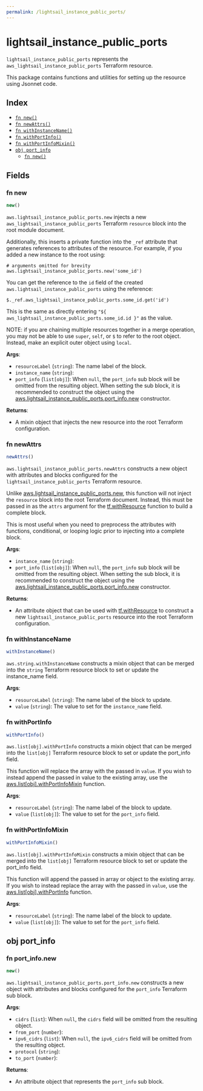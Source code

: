 ```yaml
---
permalink: /lightsail_instance_public_ports/
---
```


# lightsail_instance_public_ports

`lightsail_instance_public_ports` represents the `aws_lightsail_instance_public_ports` Terraform resource.



This package contains functions and utilities for setting up the resource using Jsonnet code.


## Index

* [`fn new()`](#fn-new)
* [`fn newAttrs()`](#fn-newattrs)
* [`fn withInstanceName()`](#fn-withinstancename)
* [`fn withPortInfo()`](#fn-withportinfo)
* [`fn withPortInfoMixin()`](#fn-withportinfomixin)
* [`obj port_info`](#obj-port_info)
  * [`fn new()`](#fn-port_infonew)

## Fields

### fn new

```ts
new()
```


`aws.lightsail_instance_public_ports.new` injects a new `aws_lightsail_instance_public_ports` Terraform `resource`
block into the root module document.

Additionally, this inserts a private function into the `_ref` attribute that generates references to attributes of the
resource. For example, if you added a new instance to the root using:

    # arguments omitted for brevity
    aws.lightsail_instance_public_ports.new('some_id')

You can get the reference to the `id` field of the created `aws.lightsail_instance_public_ports` using the reference:

    $._ref.aws_lightsail_instance_public_ports.some_id.get('id')

This is the same as directly entering `"${ aws_lightsail_instance_public_ports.some_id.id }"` as the value.

NOTE: if you are chaining multiple resources together in a merge operation, you may not be able to use `super`, `self`,
or `$` to refer to the root object. Instead, make an explicit outer object using `local`.

**Args**:
  - `resourceLabel` (`string`): The name label of the block.
  - `instance_name` (`string`): 
  - `port_info` (`list[obj]`):  When `null`, the `port_info` sub block will be omitted from the resulting object. When setting the sub block, it is recommended to construct the object using the [aws.lightsail_instance_public_ports.port_info.new](#fn-lightsailinstancepublicportsportinfonew) constructor.

**Returns**:
- A mixin object that injects the new resource into the root Terraform configuration.


### fn newAttrs

```ts
newAttrs()
```


`aws.lightsail_instance_public_ports.newAttrs` constructs a new object with attributes and blocks configured for the `lightsail_instance_public_ports`
Terraform resource.

Unlike [aws.lightsail_instance_public_ports.new](#fn-lightsailinstancepublicportsnew), this function will not inject the `resource`
block into the root Terraform document. Instead, this must be passed in as the `attrs` argument for the
[tf.withResource](https://github.com/tf-libsonnet/core/tree/main/docs#fn-withresource) function to build a complete block.

This is most useful when you need to preprocess the attributes with functions, conditional, or looping logic prior to
injecting into a complete block.

**Args**:
  - `instance_name` (`string`): 
  - `port_info` (`list[obj]`):  When `null`, the `port_info` sub block will be omitted from the resulting object. When setting the sub block, it is recommended to construct the object using the [aws.lightsail_instance_public_ports.port_info.new](#fn-lightsailinstancepublicportsportinfonew) constructor.

**Returns**:
  - An attribute object that can be used with [tf.withResource](https://github.com/tf-libsonnet/core/tree/main/docs#fn-withresource) to construct a new `lightsail_instance_public_ports` resource into the root Terraform configuration.


### fn withInstanceName

```ts
withInstanceName()
```

`aws.string.withInstanceName` constructs a mixin object that can be merged into the `string`
Terraform resource block to set or update the instance_name field.



**Args**:
  - `resourceLabel` (`string`): The name label of the block to update.
  - `value` (`string`): The value to set for the `instance_name` field.


### fn withPortInfo

```ts
withPortInfo()
```

`aws.list[obj].withPortInfo` constructs a mixin object that can be merged into the `list[obj]`
Terraform resource block to set or update the port_info field.

This function will replace the array with the passed in `value`. If you wish to instead append the
passed in value to the existing array, use the [aws.list[obj].withPortInfoMixin](TODO) function.


**Args**:
  - `resourceLabel` (`string`): The name label of the block to update.
  - `value` (`list[obj]`): The value to set for the `port_info` field.


### fn withPortInfoMixin

```ts
withPortInfoMixin()
```

`aws.list[obj].withPortInfoMixin` constructs a mixin object that can be merged into the `list[obj]`
Terraform resource block to set or update the port_info field.

This function will append the passed in array or object to the existing array. If you wish
to instead replace the array with the passed in `value`, use the [aws.list[obj].withPortInfo](TODO)
function.


**Args**:
  - `resourceLabel` (`string`): The name label of the block to update.
  - `value` (`list[obj]`): The value to set for the `port_info` field.


## obj port_info



### fn port_info.new

```ts
new()
```


`aws.lightsail_instance_public_ports.port_info.new` constructs a new object with attributes and blocks configured for the `port_info`
Terraform sub block.



**Args**:
  - `cidrs` (`list`):  When `null`, the `cidrs` field will be omitted from the resulting object.
  - `from_port` (`number`): 
  - `ipv6_cidrs` (`list`):  When `null`, the `ipv6_cidrs` field will be omitted from the resulting object.
  - `protocol` (`string`): 
  - `to_port` (`number`): 

**Returns**:
  - An attribute object that represents the `port_info` sub block.
